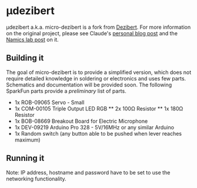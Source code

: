 # μdezibert 

μdezibert a.k.a. micro-dezibert is a fork from [Dezibert](https://github.com/claudehohl/Dezibert). For more information on the original project, please see Claude's [personal blog post](http://scratchbook.ch/2010/11/19/wenns-zu-laut-wird-dezibert-hebt-den-finger/) and the [Namics lab post](http://lab.namics.com/2011/03/namics-lab-dezi.html) on it.

## Building it

The goal of micro-dezibert is to provide a simplified version, which does not require detailed knowledge in soldering or electronics and uses few parts. Schematics and documentation will be provided soon. The following SparkFun parts provide a *preliminary* list of parts.

* 1x ROB-09065 Servo - Small
* 1x COM-00105 Triple Output LED RGB
** 2x 100Ω Resistor
** 1x 180Ω Resistor
* 1x BOB-08669 Breakout Board for Electric Microphone
* 1x DEV-09219 Arduino Pro 328 - 5V/16MHz or any similar Arduino
* 1x Random switch (any button able to be pushed when lever reaches maximum)



## Running it

Note: IP address, hostname and password have to be set to use the networking functionality.
